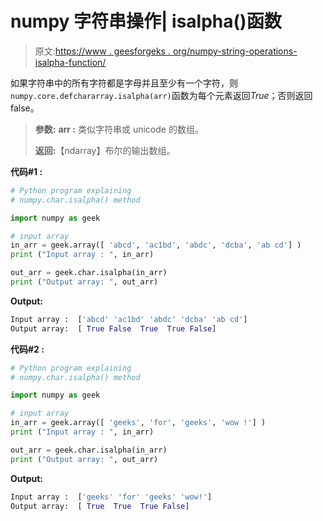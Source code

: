 # numpy 字符串操作| isalpha()函数

> 原文:[https://www . geesforgeks . org/numpy-string-operations-isalpha-function/](https://www.geeksforgeeks.org/numpy-string-operations-isalpha-function/)

如果字符串中的所有字符都是字母并且至少有一个字符，则`numpy.core.defchararray.isalpha(arr)`函数为每个元素返回*True*；否则返回 false。

> **参数:**
> **arr :** 类似字符串或 unicode 的数组。
> 
> **返回:**【ndarray】布尔的输出数组。

**代码#1 :**

```py
# Python program explaining
# numpy.char.isalpha() method 

import numpy as geek

# input array
in_arr = geek.array([ 'abcd', 'ac1bd', 'abdc', 'dcba', 'ab cd'] )
print ("Input array : ", in_arr) 

out_arr = geek.char.isalpha(in_arr)
print ("Output array: ", out_arr)
```

**Output:**

```py
Input array :  ['abcd' 'ac1bd' 'abdc' 'dcba' 'ab cd']
Output array:  [ True False  True  True False]

```

**代码#2 :**

```py
# Python program explaining
# numpy.char.isalpha() method 

import numpy as geek

# input array
in_arr = geek.array([ 'geeks', 'for', 'geeks', 'wow !'] )
print ("Input array : ", in_arr) 

out_arr = geek.char.isalpha(in_arr)
print ("Output array: ", out_arr)
```

**Output:**

```py
Input array :  ['geeks' 'for' 'geeks' 'wow!']
Output array:  [ True  True  True False]

```
